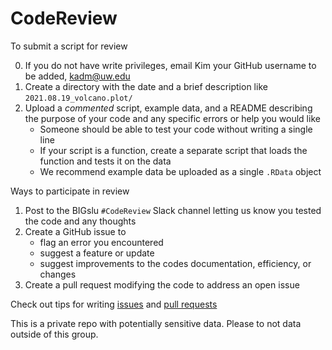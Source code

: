 # CodeReview

To submit a script for review

0. If you do not have write privileges, email Kim your GitHub username to be added, kadm@uw.edu
1. Create a directory with the date and a brief description like `2021.08.19_volcano.plot/`
2. Upload a *commented* script, example data, and a README describing the purpose of your code and any specific errors or help you would like
    - Someone should be able to test your code without writing a single line 
    - If your script is a function, create a separate script that loads the function and tests it on the data
    - We recommend example data be uploaded as a single `.RData` object

Ways to participate in review

1. Post to the BIGslu `#CodeReview` Slack channel letting us know you tested the code and any thoughts
2. Create a GitHub issue to
    - flag an error you encountered
    - suggest a feature or update
    - suggest improvements to the codes documentation, efficiency, or changes
2. Create a pull request modifying the code to address an open issue

Check out tips for writing [issues](https://medium.com/nyc-planning-digital/writing-a-proper-github-issue-97427d62a20f) and [pull requests](https://github.blog/2015-01-21-how-to-write-the-perfect-pull-request/)

This is a private repo with potentially sensitive data. Please to not data outside of this group.
